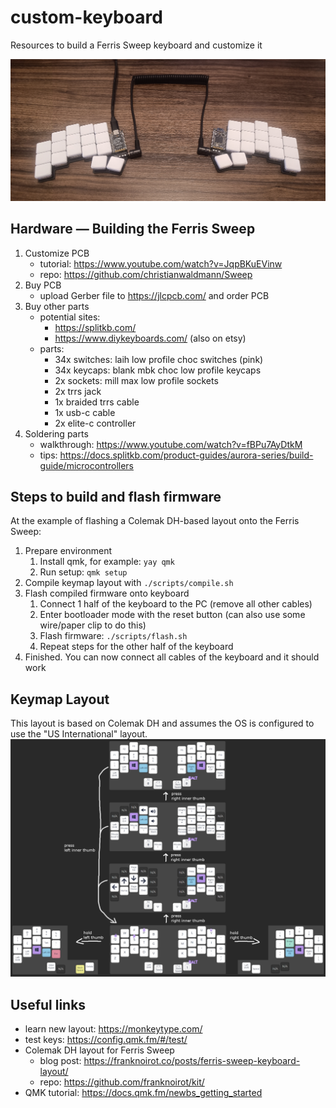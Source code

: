 # custom-keyboard

Resources to build a Ferris Sweep keyboard and customize it

![Assembled Ferris Sweep keyboard](ferris_sweep.jpg)

## Hardware — Building the Ferris Sweep

1. Customize PCB
   - tutorial: https://www.youtube.com/watch?v=JqpBKuEVinw
   - repo: https://github.com/christianwaldmann/Sweep
2. Buy PCB
   - upload Gerber file to https://jlcpcb.com/ and order PCB
3. Buy other parts
   - potential sites:
      - https://splitkb.com/
      - https://www.diykeyboards.com/ (also on etsy)
   - parts:
      - 34x switches: laih low profile choc switches (pink)
      - 34x keycaps: blank mbk choc low profile keycaps
      - 2x sockets: mill max low profile sockets
      - 2x trrs jack
      - 1x braided trrs cable
      - 1x usb-c cable
      - 2x elite-c controller
4. Soldering parts
   - walkthrough: https://www.youtube.com/watch?v=fBPu7AyDtkM
   - tips: https://docs.splitkb.com/product-guides/aurora-series/build-guide/microcontrollers


## Steps to build and flash firmware

At the example of flashing a Colemak DH-based layout onto the Ferris Sweep:

1. Prepare environment
    1. Install qmk, for example: `yay qmk`
    2. Run setup: `qmk setup`
2. Compile keymap layout with `./scripts/compile.sh`
3. Flash compiled firmware onto keyboard
    1. Connect 1 half of the keyboard to the PC (remove all other cables)
    2. Enter bootloader mode with the reset button (can also use some wire/paper clip to do this)
    3. Flash firmware: `./scripts/flash.sh`
    4. Repeat steps for the other half of the keyboard
4. Finished. You can now connect all cables of the keyboard and it should work


## Keymap Layout

This layout is based on Colemak DH and assumes the OS is configured to use the "US International" layout.
![Colemak DH-based layout with 2 side layers and 3 extra layers](layout_colemak_dh.png)


## Useful links

- learn new layout: https://monkeytype.com/
- test keys: https://config.qmk.fm/#/test/
- Colemak DH layout for Ferris Sweep
  - blog post: https://franknoirot.co/posts/ferris-sweep-keyboard-layout/
  - repo: https://github.com/franknoirot/kit/
- QMK tutorial: https://docs.qmk.fm/newbs_getting_started
